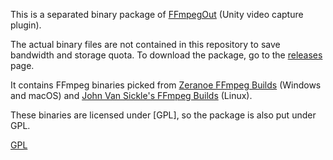 This is a separated binary package of [FFmpegOut] (Unity video capture plugin).

[FFmpegOut]: https://github.com/keijiro/FFmpegOut

The actual binary files are not contained in this repository to save bandwidth
and storage quota. To download the package, go to the [releases] page.

[releases]: https://github.com/keijiro/FFmpegOutBinaries/releases

It contains FFmpeg binaries picked from [Zeranoe FFmpeg Builds] (Windows and
macOS) and [John Van Sickle's FFmpeg Builds] (Linux).

[Zeranoe FFmpeg Builds]: https://ffmpeg.zeranoe.com/builds/
[John Van Sickle's FFmpeg Builds]: https://johnvansickle.com/ffmpeg/

These binaries are licensed under [GPL], so the package is also put under GPL.

[GPL](LICENSE.txt)
